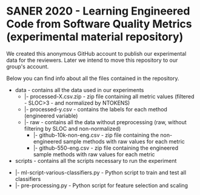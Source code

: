 # SANER 2020 - Learning Engineered Code from Software Quality Metrics (experimental material repository)

We created this anonymous GitHub account to publish our experimental data for the reviewers. Later we intend to move this repository to our group's account.

Below you can find info about all the files contained in the repository.

+ data - contains all the data used in our experiments
    - |- processed-X.csv.zip - zip file containing all metric values (filtered - SLOC>3 - and normalized by NTOKENS)
    - |- processed-y.csv - contains the labels for each method (engineered variable)
    - |- raw - contains all the data without preprocessing (raw, without filtering by SLOC and non-normalized)
        * |- github-10k-non-eng.csv - zip file containing the non-engineered sample methods with raw values for each metric
        * |- github-550-eng.csv - zip file containing the engineered sample methods with raw values for each metric
+ scripts - contains all the scripts necessary to run the experiment
- |- ml-script-various-classifiers.py - Python script to train and test all classifiers
- |- pre-processing.py - Python script for feature selection and scaling

